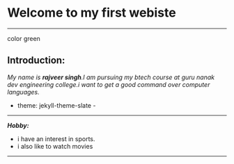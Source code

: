 # Welcome to my first  webiste
---
color green
## Introduction:
*My name is **rajveer singh**.I am pursuing my btech course at guru nanak dev engineering college.i want to get a good command over computer languages.*
+ theme: jekyll-theme-slate -

---

***Hobby:***
- i have an interest in sports.
- i also like to watch movies


---
[](https://rajveer.github.io/) 

